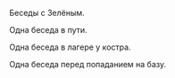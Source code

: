 Беседы с Зелёным.

Одна беседа в пути.

Одна беседа в лагере у костра.

Одна беседа перед попаданием на базу.
